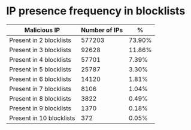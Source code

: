 # IP presence frequency in blocklists
| Malicious IP | Number of IPs | % |
|----|----|----|
| Present in 2 blocklists | 577203 | 73.90% |
| Present in 3 blocklists | 92628 | 11.86% |
| Present in 4 blocklists | 57701 | 7.39% |
| Present in 5 blocklists | 25787 | 3.30% |
| Present in 6 blocklists | 14120 | 1.81% |
| Present in 7 blocklists | 8106 | 1.04% |
| Present in 8 blocklists | 3822 | 0.49% |
| Present in 9 blocklists | 1370 | 0.18% |
| Present in 10 blocklists | 372 | 0.05% |
